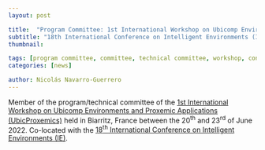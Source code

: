```yaml
---
layout: post

title:  "Program Committee: 1st International Workshop on Ubicomp Environments and Proxemic Applications (UbicProxemics)"
subtitle: "18th International Conference on Intelligent Environments (IE)"
thumbnail: 

tags: [program committee, committee, technical committee, workshop, conference]
categories: [news]

author: Nicolás Navarro-Guerrero
---
```


Member of the program/technical committee of the <a href="https://ubicproxemics.ucsp.edu.pe/2022/" target="_blank">1st International Workshop on Ubicomp Environments and Proxemic Applications (UbicProxemics)</a> held in Biarritz, France between the 20<sup>th</sup> and 23<sup>rd</sup> of June 2022. Co-located with the <a href="https://ie2022.iutbayonne.univ-pau.fr/" target="_blank">18<sup>th</sup> International Conference on Intelligent Environments (IE)</a>.

<!--more-->

